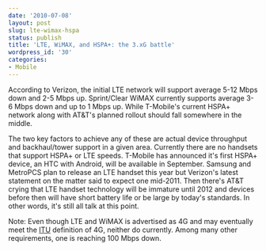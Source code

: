```yaml
---
date: '2010-07-08'
layout: post
slug: lte-wimax-hspa
status: publish
title: 'LTE, WiMAX, and HSPA+: the 3.xG battle'
wordpress_id: '30'
categories:
- Mobile
---
```


According to Verizon, the initial LTE network will support average 5-12 Mbps down and 2-5 Mbps up.  Sprint/Clear WiMAX currently supports average 3-6 Mbps down and up to 1 Mbps up.  While T-Mobile's current HSPA+ network along with AT&T's planned rollout should fall somewhere in the middle.

The two key factors to achieve any of these are actual device throughput and backhaul/tower support in a given area.  Currently there are no handsets that support HSPA+ or LTE speeds.  T-Mobile has announced it's first HSPA+ device, an HTC with Android, will be available in September.  Samsung and MetroPCS plan to release an LTE handset this year but Verizon's latest statement on the matter said to expect one mid-2011.  Then there's AT&T crying that LTE handset technology will be immature until 2012 and devices before then will have short battery life or be large by today's standards.  In other words, it's still all talk at this point.

Note: Even though LTE and WiMAX is advertised as 4G and may eventually meet the [ITU](http://www.itu.int/net/pressoffice/press_releases/2009/48.aspx) definition of 4G, neither do currently.  Among many other requirements, one is reaching 100 Mbps down.
